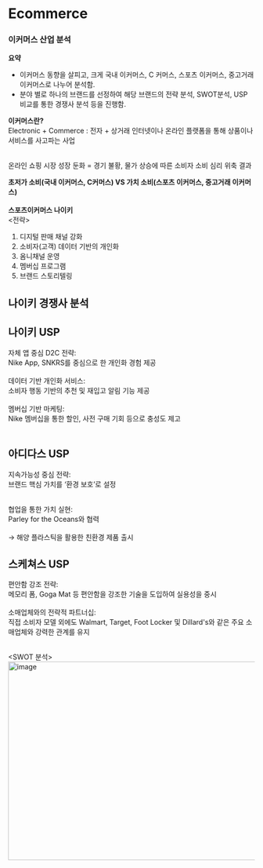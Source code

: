 # Ecommerce
### 이커머스 산업 분석

**요약**

- 이커머스 동향을 살피고, 크게 국내 이커머스, C 커머스, 스포츠 이커머스, 중고거래 이커머스로 나누어 분석함.
- 분야 별로 하나의 브랜드를 선정하여 해당 브랜드의 전략 분석, SWOT분석, USP 비교를 통한 경쟁사 분석 등을 진행함.

**이커머스란?** </br>
Electronic + Commerce : 전자 + 상거래
인터넷이나 온라인 플랫폼을 통해 상품이나 서비스를 사고파는 사업 </br> </br>

온라인 쇼핑 시장 성장 둔화
= 경기 불황, 물가 상승에 따른 소비자 소비 심리 위축 결과 </br>

**초저가 소비(국내 이커머스, C커머스) VS 가치 소비(스포츠 이커머스, 중고거래 이커머스)**</br></br>
**스포츠이커머스 나이키**</br>
<전략>
1. 디지털 판매 채널 강화
2. 소비자(고객) 데이터 기반의 개인화
3. 옴니채널 운영
4. 멤버십 프로그램
5. 브랜드 스토리텔링


나이키 경쟁사 분석
-
**나이키 USP**
-
자체 앱 중심 D2C 전략:</br>
Nike App, SNKRS를 중심으로 한 개인화 경험 제공</br></br>
데이터 기반 개인화 서비스:</br>
소비자 행동 기반의 추천 및 재입고 알림 기능 제공</br></br>
멤버십 기반 마케팅:</br>
Nike 멤버십을 통한 할인, 사전 구매 기회 등으로 충성도 제고</br></br>

**아디다스 USP**
-
지속가능성 중심 전략:</br>
브랜드 핵심 가치를 ‘환경 보호’로 설정</br></br>

협업을 통한 가치 실현:</br>
Parley for the Oceans와 협력</br></br>
→ 해양 플라스틱을 활용한 친환경 제품 출시</br>

**스케쳐스 USP**
-
편안함 강조 전략:</br>
메모리 폼, Goga Mat 등 편안함을 강조한 기술을 도입하여 실용성을 중시</br></br>
소매업체와의 전략적 파트너십:</br>
직접 소비자 모델 외에도 Walmart, Target, Foot Locker 및 Dillard's와 같은 주요 소매업체와 강력한 관계를 유지</br></br>


<SWOT 분석>
<img width="997" height="405" alt="image" src="https://github.com/user-attachments/assets/6fc6a4b8-96a6-4124-9e3c-966c554f1424" />
